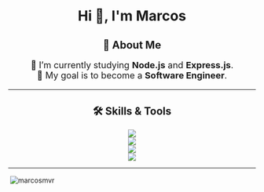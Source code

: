 <h1 align="center">Hi 👋, I'm Marcos</h1>
<h2 align="center">🚀 About Me</h2>

<p align="center" style="font-size: 18px;">
🔭 I’m currently studying <strong>Node.js</strong> and <strong>Express.js</strong>.<br>
🎯 My goal is to become a <strong>Software Engineer</strong>. <br>
</p>


---

<h2 align="center">🛠️ Skills & Tools</h2>

<p align="center">
  <img src="https://skillicons.dev/icons?i=postman" /><br/>
  <img src="https://skillicons.dev/icons?i=javascript,typescript" /><br/>
  <img src="https://skillicons.dev/icons?i=mongodb,linux,mysql" /><br/>
  <img src="https://skillicons.dev/icons?i=nodejs,obsidian,postgres,prisma,vscode,express" /><br/>
</p>

---

<p>&nbsp;<img align="center" src="https://github-readme-stats.vercel.app/api?username=marcosmvr&show_icons=true&theme=radical&locale=en" alt="marcosmvr" /></p>
